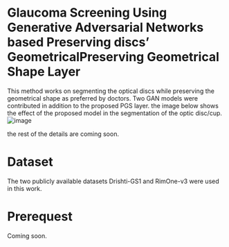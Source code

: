 # Glaucoma Screening Using Generative Adversarial Networks based Preserving discs’ GeometricalPreserving Geometrical  Shape Layer
This method works on segmenting the optical discs while preserving the geometrical shape as preferred by doctors. Two GAN models were contributed in addition to the proposed PGS layer. the image below shows the effect of the proposed model in the segmentation of the optic disc/cup.
![image](https://github.com/AliSaeed86/PGS_GAN/assets/68149304/e117d4a3-fba4-4b0f-83a6-6fbc88b09b06)

the rest of the details are coming soon.

# Dataset
The two publicly available datasets Drishti-GS1 and RimOne-v3 were used in this work.

# Prerequest
Coming soon.
